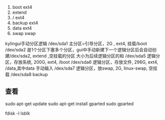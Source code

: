 1. boot ext4
2. extend
5. / ext4
6. backup ext4
6. data ext4
7. swap swap

kylingui手动分区逻辑
/dex/sda1 主分区=引导分区，2G , ext4, 挂载/boot
/dex/sda2 是1个分区下塞多个分区，gui中手动新建下一个逻辑分区后会自动创建/dex/sda2, extend ,空挂载的分区
大小为后续逻辑分区的和
/dex/sda5 逻辑分区，存放系统, 200G, ext4, /boot
/dex/sda6 逻辑分区，存放文件, 296G, ext4, /data,其中data 手动输入
/dex/sda7 逻辑分区，放swap, 2G, linux-swap, 空挂载
/dex/sda8 backup

## 查看
sudo apt-get update
sudo apt-get install gparted
sudo gparted

fdisk -l 
lsblk 